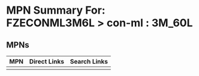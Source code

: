 



# MPN Summary For: FZECONML3M6L > con-ml : 3M_60L

## MPNs
  

|MPN|Direct Links|Search Links|
| :--- | :--- | :--- |
||||
